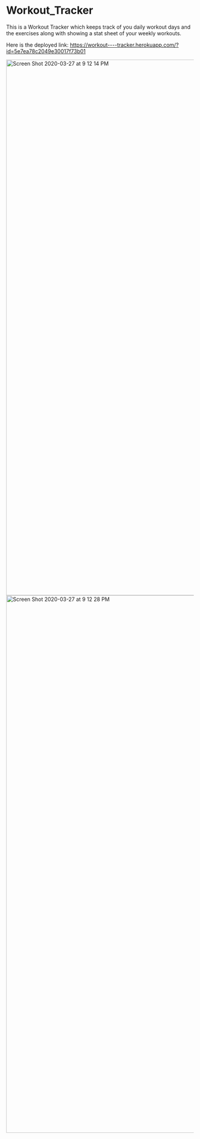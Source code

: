 # Workout_Tracker
This is a Workout Tracker which keeps track of you daily workout days and the exercises along with showing a stat sheet of your weekly workouts.


Here is the deployed link: https://workout----tracker.herokuapp.com/?id=5e7ea78c2049e30017f73b01


<img width="1435" alt="Screen Shot 2020-03-27 at 9 12 14 PM" src="https://user-images.githubusercontent.com/60153876/77811897-07f16800-7074-11ea-9306-90c5e0b74ab8.png">
<img width="1440" alt="Screen Shot 2020-03-27 at 9 12 28 PM" src="https://user-images.githubusercontent.com/60153876/77811899-0a53c200-7074-11ea-807b-45350557f2de.png">
